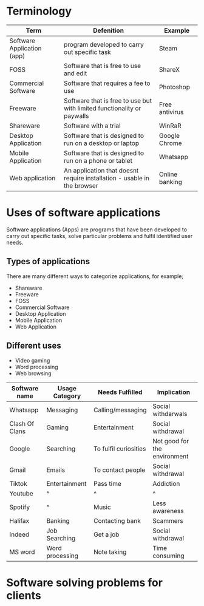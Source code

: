 # Terminology
| Term | Defenition | Example |
| -- | -- | -- |
| Software Application (app) | program developed to carry out specific task | Steam |
| FOSS | Software that is free to use and edit | ShareX |
| Commercial Software | Software  that requires a fee to use | Photoshop |
| Freeware | Software that is free to use but with limited functionality or paywalls | Free antivirus
| Shareware | Software with a trial | WinRaR |
| Desktop Application | Software that is designed to run on a desktop or laptop | Google Chrome |
| Mobile Application | Software that is designed to run on a phone or tablet | Whatsapp |
| Web application | An application that doesnt require installation - usable in the browser | Online banking |

# Uses of software applications
Software applications (Apps) are programs that have been developed to carry out specific tasks, solve particular problems and fulfil identified user needs.

## Types of applications
There are many different ways to categorize applications, for example;
- Shareware
- Freeware
- FOSS
- Commercial Software
- Desktop Application
- Mobile Application
- Web Application

## Different uses
- Video gaming
- Word processing
- Web browsing

| Software name | Usage Category | Needs Fulfilled | Implication |
| -- | -- | -- | -- |
| Whatsapp | Messaging | Calling/messaging | Social withdarwals
| Clash Of Clans | Gaming | Entertainment | Social withdrawal
| Google | Searching | To fulfil curiosities | Not good for the environment
| Gmail | Emails | To contact people | Social withdrawal |
| Tiktok | Entertainment | Pass time | Addiction
| Youtube | ^ | ^ | ^ |
| Spotify | ^ | Music | Less awareness |
| Halifax | Banking | Contacting bank | Scammers
| Indeed | Job Searching | Get a job | Social withdrawal
| MS word | Word processing | Note taking | Time consuming |

# Software solving problems for clients
